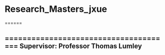 # Research_Masters_jxue
======

======================================
Supervisor: Professor Thomas Lumley
------------------------------------------------------------------------------------------------------
